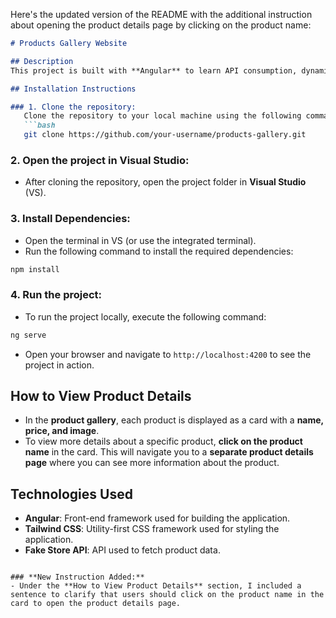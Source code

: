 Here's the updated version of the README with the additional instruction about opening the product details page by clicking on the product name:

```markdown
# Products Gallery Website

## Description
This project is built with **Angular** to learn API consumption, dynamic routing, and enhance UX using **Tailwind CSS** or **Material-UI**. It fetches products from the **Fake Store API**, displaying images, prices, and descriptions. The design is responsive across desktop, tablet, and mobile devices. To view more details about any product, simply click on the product name in the card, and it will navigate to the product details page.

## Installation Instructions

### 1. Clone the repository:
   Clone the repository to your local machine using the following command:
   ```bash
   git clone https://github.com/your-username/products-gallery.git
   ```

### 2. Open the project in Visual Studio:
   - After cloning the repository, open the project folder in **Visual Studio** (VS).

### 3. Install Dependencies:
   - Open the terminal in VS (or use the integrated terminal).
   - Run the following command to install the required dependencies:
   ```bash
   npm install
   ```

### 4. Run the project:
   - To run the project locally, execute the following command:
   ```bash
   ng serve
   ```
   - Open your browser and navigate to `http://localhost:4200` to see the project in action.

## How to View Product Details
- In the **product gallery**, each product is displayed as a card with a **name, price, and image**.
- To view more details about a specific product, **click on the product name** in the card. This will navigate you to a **separate product details page** where you can see more information about the product.

## Technologies Used
- **Angular**: Front-end framework used for building the application.
- **Tailwind CSS**: Utility-first CSS framework used for styling the application.
- **Fake Store API**: API used to fetch product data.

```

### **New Instruction Added:**
- Under the **How to View Product Details** section, I included a sentence to clarify that users should click on the product name in the card to open the product details page.
